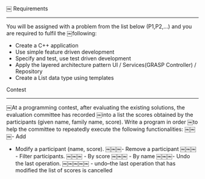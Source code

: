 ￼
Requirements
____________
You will be assigned with a problem from the list below (P1,P2,...) and you are required to fulfil the
￼following:
- Create a C++ application
- Use simple feature driven development
- Specify and test, use test driven development
- Apply the layered architecture pattern UI / Services(GRASP Controller) / Repository
- Create a List data type using templates


Contest
_______
￼At a programming contest, after evaluating the existing solutions, the evaluation committee has recorded
￼into a list the scores obtained by the participants (given name, family name, score). Write a program in order
￼to help the committee to repeatedly execute the following functionalities:
￼￼￼- Add 
- Modify a participant (name, score).
￼￼￼- Remove a participant
￼￼￼- Filter participants.
￼￼￼   - By score
￼￼￼   - By name
￼￼￼- Undo the last operation.
￼￼￼￼￼   - undo–the last operation that has modified the list of scores is cancelled